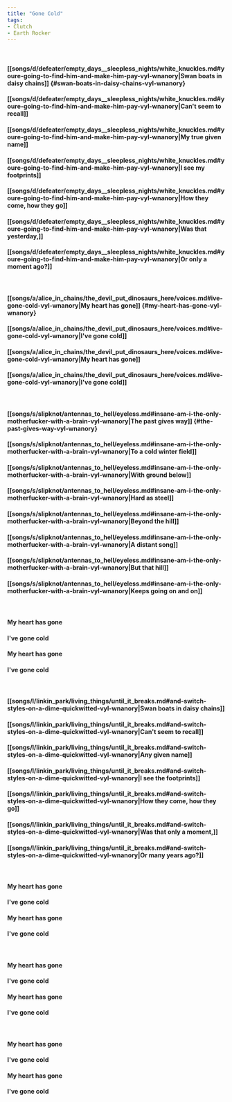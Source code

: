 ```yaml
---
title: "Gone Cold"
tags:
- Clutch
- Earth Rocker
---
```

&nbsp;
#### [[songs/d/defeater/empty_days__sleepless_nights/white_knuckles.md#youre-going-to-find-him-and-make-him-pay-vyl-wnanory|Swan boats in daisy chains]] {#swan-boats-in-daisy-chains-vyl-wnanory}
#### [[songs/d/defeater/empty_days__sleepless_nights/white_knuckles.md#youre-going-to-find-him-and-make-him-pay-vyl-wnanory|Can't seem to recall]]
#### [[songs/d/defeater/empty_days__sleepless_nights/white_knuckles.md#youre-going-to-find-him-and-make-him-pay-vyl-wnanory|My true given name]]
#### [[songs/d/defeater/empty_days__sleepless_nights/white_knuckles.md#youre-going-to-find-him-and-make-him-pay-vyl-wnanory|I see my footprints]]
#### [[songs/d/defeater/empty_days__sleepless_nights/white_knuckles.md#youre-going-to-find-him-and-make-him-pay-vyl-wnanory|How they come, how they go]]
#### [[songs/d/defeater/empty_days__sleepless_nights/white_knuckles.md#youre-going-to-find-him-and-make-him-pay-vyl-wnanory|Was that yesterday,]]
#### [[songs/d/defeater/empty_days__sleepless_nights/white_knuckles.md#youre-going-to-find-him-and-make-him-pay-vyl-wnanory|Or only a moment ago?]]
&nbsp;
#### [[songs/a/alice_in_chains/the_devil_put_dinosaurs_here/voices.md#ive-gone-cold-vyl-wnanory|My heart has gone]] {#my-heart-has-gone-vyl-wnanory}
#### [[songs/a/alice_in_chains/the_devil_put_dinosaurs_here/voices.md#ive-gone-cold-vyl-wnanory|I've gone cold]]
#### [[songs/a/alice_in_chains/the_devil_put_dinosaurs_here/voices.md#ive-gone-cold-vyl-wnanory|My heart has gone]]
#### [[songs/a/alice_in_chains/the_devil_put_dinosaurs_here/voices.md#ive-gone-cold-vyl-wnanory|I've gone cold]]
&nbsp;
#### [[songs/s/slipknot/antennas_to_hell/eyeless.md#insane-am-i-the-only-motherfucker-with-a-brain-vyl-wnanory|The past gives way]] {#the-past-gives-way-vyl-wnanory}
#### [[songs/s/slipknot/antennas_to_hell/eyeless.md#insane-am-i-the-only-motherfucker-with-a-brain-vyl-wnanory|To a cold winter field]]
#### [[songs/s/slipknot/antennas_to_hell/eyeless.md#insane-am-i-the-only-motherfucker-with-a-brain-vyl-wnanory|With ground below]]
#### [[songs/s/slipknot/antennas_to_hell/eyeless.md#insane-am-i-the-only-motherfucker-with-a-brain-vyl-wnanory|Hard as steel]]
#### [[songs/s/slipknot/antennas_to_hell/eyeless.md#insane-am-i-the-only-motherfucker-with-a-brain-vyl-wnanory|Beyond the hill]]
#### [[songs/s/slipknot/antennas_to_hell/eyeless.md#insane-am-i-the-only-motherfucker-with-a-brain-vyl-wnanory|A distant song]]
#### [[songs/s/slipknot/antennas_to_hell/eyeless.md#insane-am-i-the-only-motherfucker-with-a-brain-vyl-wnanory|But that hill]]
#### [[songs/s/slipknot/antennas_to_hell/eyeless.md#insane-am-i-the-only-motherfucker-with-a-brain-vyl-wnanory|Keeps going on and on]]
&nbsp;
#### My heart has gone
#### I've gone cold
#### My heart has gone
#### I've gone cold
&nbsp;
#### [[songs/l/linkin_park/living_things/until_it_breaks.md#and-switch-styles-on-a-dime-quickwitted-vyl-wnanory|Swan boats in daisy chains]]
#### [[songs/l/linkin_park/living_things/until_it_breaks.md#and-switch-styles-on-a-dime-quickwitted-vyl-wnanory|Can't seem to recall]]
#### [[songs/l/linkin_park/living_things/until_it_breaks.md#and-switch-styles-on-a-dime-quickwitted-vyl-wnanory|Any given name]]
#### [[songs/l/linkin_park/living_things/until_it_breaks.md#and-switch-styles-on-a-dime-quickwitted-vyl-wnanory|I see the footprints]]
#### [[songs/l/linkin_park/living_things/until_it_breaks.md#and-switch-styles-on-a-dime-quickwitted-vyl-wnanory|How they come, how they go]]
#### [[songs/l/linkin_park/living_things/until_it_breaks.md#and-switch-styles-on-a-dime-quickwitted-vyl-wnanory|Was that only a moment,]]
#### [[songs/l/linkin_park/living_things/until_it_breaks.md#and-switch-styles-on-a-dime-quickwitted-vyl-wnanory|Or many years ago?]]
&nbsp;
#### My heart has gone
#### I've gone cold
#### My heart has gone
#### I've gone cold
&nbsp;
#### My heart has gone
#### I've gone cold
#### My heart has gone
#### I've gone cold
&nbsp;
#### My heart has gone
#### I've gone cold
#### My heart has gone
#### I've gone cold
